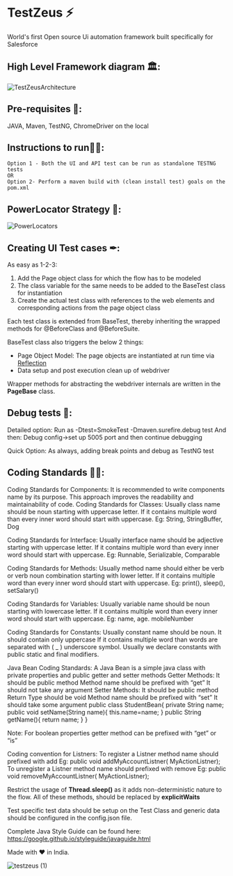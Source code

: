 # TestZeus ⚡
World's first Open source Ui automation framework built specifically for Salesforce

## High Level Framework diagram 🏛:


![TestZeusArchitecture](https://user-images.githubusercontent.com/7482112/137503566-2fae7c6f-e4e1-4f31-b18d-426e2c91d578.jpg)


## Pre-requisites 🔗:
  JAVA, Maven, TestNG, ChromeDriver on the local
  
 ## Instructions to run🏃‍♂️:
    Option 1 - Both the UI and API test can be run as standalone TESTNG tests
    OR
    Option 2- Perform a maven build with (clean install test) goals on the pom.xml
   
 ## PowerLocator Strategy 🤖:   
![PowerLocators](https://user-images.githubusercontent.com/7482112/135152007-1a950dd6-2368-4138-a527-f40d698ce7b5.jpg)


  

## Creating UI Test cases ✒:
As easy as 1-2-3:
 1. Add the Page object class for which the flow has to be modeled
 2. The class variable for the same needs to be added to the BaseTest class for instantiation
 3. Create the actual test class with references to the web elements and corresponding actions from the page object class 


Each test class is extended from BaseTest, thereby inheriting the wrapped methods for @BeforeClass and @BeforeSuite.

BaseTest class also triggers the below 2 things:

 - Page Object Model: The page objects are instantiated at run time via [Reflection]([https://www.oracle.com/technical-resources/articles/java/javareflection.html](https://www.oracle.com/technical-resources/articles/java/javareflection.html))
 - Data setup and post execution clean up of webdriver

Wrapper methods for abstracting the webdriver internals are written in the **PageBase** class.

  
## Debug tests 🐜:
  Detailed option: Run as -Dtest=SmokeTest -Dmaven.surefire.debug test
  And then: 
  Debug config->set up 5005 port and then continue debugging

Quick Option: As always, adding break points and debug as TestNG test

## Coding Standards 👨‍💻:
Coding Standards for Components: It is recommended to write components name by its purpose. This approach improves the readability and maintainability of code.
Coding Standards for Classes: Usually class name should be noun starting with uppercase letter. If it contains multiple word than every inner word should start with uppercase.
Eg: String, StringBuffer, Dog

Coding Standards for Interface: Usually interface name should be adjective starting with uppercase letter. If it contains multiple word than every inner word should start with uppercase.
Eg: Runnable, Serializable, Comparable

Coding Standards for Methods: Usually method name should either be verb or verb noun combination starting with lower letter. If it contains multiple word than every inner word should start with uppercase.
Eg: print(), sleep(), setSalary()

Coding Standards for Variables: Usually variable name should be noun starting with lowercase letter. If it contains multiple word than every inner word should start with uppercase.
Eg: name, age. mobileNumber

Coding Standards for Constants: Usually constant name should be noun. It should contain only uppercase If it contains multiple word than words are separated with ( _ ) underscore symbol. Usually we declare constants with public static and final modifiers.

Java Bean Coding Standards: A Java Bean is a simple java class with private properties and public getter and setter methods
Getter Methods:
It should be public method
Method name should be prefixed with “get”
It should not take any argument
Setter Methods:
It should be public method
Return Type should be void
Method name should be prefixed with “set”
It should take some argument
public class StudentBean{
private String name;
public void setName(String name){
this.name=name;
}
public String getName(){
return name;
}
}

Note: For boolean properties getter method can be prefixed with “get” or “is”

Coding convention for Listners:
To register a Listner method name should prefixed with add
Eg: public void addMyAccountListner( MyActionListner);
To unregister a Listner method name should prefixed with remove
Eg: public void removeMyAccountListner( MyActionListner);

Restrict the usage of **Thread.sleep()** as it adds non-deterministic nature to the flow. All of these methods, should be replaced by **explicitWaits**

Test specific test data should be setup on the Test Class and generic data should be configured in the config.json file.

Complete Java Style Guide can be found here: https://google.github.io/styleguide/javaguide.html

Made with ♥ in India.

![testzeus (1)](https://user-images.githubusercontent.com/7482112/135205529-420c503f-ad4e-4a42-81b8-5604a7514add.jpg)

